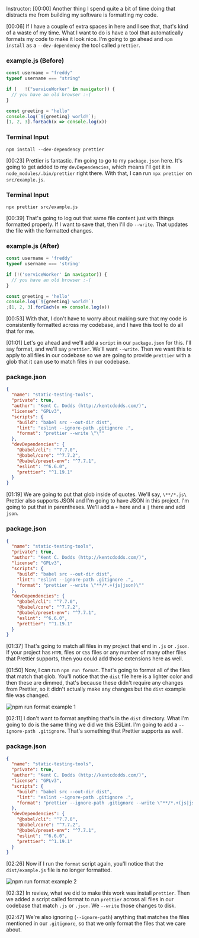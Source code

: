 Instructor: [00:00] Another thing I spend quite a bit of time doing that distracts me from building my software is formatting my code.

[00:06] If I have a couple of extra spaces in here and I see that, that's kind of a waste of my time. What I want to do is have a tool that automatically formats my code to make it look nice. I'm going to go ahead and `npm install` as a `--dev-dependency` the tool called `prettier`.

### example.js (Before)
```js
const username = "freddy"
typeof username === "string"

if (   !("serviceWorker" in navigator)) {
  // you have an old browser :-(
}

const greeting = "hello"
console.log(`${greeting} world!`);
[1, 2, 3].forEach(x => console.log(x))
```

### Terminal Input
```
npm install --dev-dependency prettier
```

[00:23] Prettier is fantastic. I'm going to go to my `package.json` here. It's going to get added to my `devDependencies`, which means I'll get it in `node_modules/.bin/prettier` right there. With that, I can run `npx prettier` on `src/example.js`.

### Terminal Input
```
npx prettier src/example.js
```

[00:39] That's going to log out that same file content just with things formatted properly. If I want to save that, then I'll do `--write`. That updates the file with the formatted changes.

### example.js (After)
```js
const username = 'freddy'
typeof username === 'string'

if (!('serviceWorker' in navigator)) {
  // you have an old browser :-(
}

const greeting = 'hello'
console.log(`${greeting} world!`)
;[1, 2, 3].forEach(x => console.log(x))
```

[00:53] With that, I don't have to worry about making sure that my code is consistently formatted across my codebase, and I have this tool to do all that for me.

[01:01] Let's go ahead and we'll add a `script` in our `package.json` for this. I'll say format, and we'll say `prettier`. We'll want `--write`. Then we want this to apply to all files in our codebase so we are going to provide `prettier` with a glob that it can use to match files in our codebase.

### package.json
```json
{
  "name": "static-testing-tools",
  "private": true,
  "author": "Kent C. Dodds (http://kentcdodds.com/)",
  "license": "GPLv3",
  "scripts": {
    "build": "babel src --out-dir dist",
    "lint": "eslint --ignore-path .gitignore .",
    "format": "prettier --write \"\""
  },
  "devDependencies": {
    "@babel/cli": "^7.7.0",
    "@babel/core": "^7.7.2",
    "@babel/preset-env": "^7.7.1",
    "eslint": "^6.6.0",
    "prettier": "^1.19.1"
  }
}
```

[01:19] We are going to put that glob inside of quotes. We'll say, `\**/*.js\` Prettier also supports JSON and I'm going to have JSON in this project. I'm going to put that in parentheses. We'll add a `+` here and a `|` there and add `json`.


### package.json
```json
{
  "name": "static-testing-tools",
  "private": true,
  "author": "Kent C. Dodds (http://kentcdodds.com/)",
  "license": "GPLv3",
  "scripts": {
    "build": "babel src --out-dir dist",
    "lint": "eslint --ignore-path .gitignore .",
    "format": "prettier --write \"**/*.+(js|json)\""
  },
  "devDependencies": {
    "@babel/cli": "^7.7.0",
    "@babel/core": "^7.7.2",
    "@babel/preset-env": "^7.7.1",
    "eslint": "^6.6.0",
    "prettier": "^1.19.1"
  }
}
```

[01:37] That's going to match all files in my project that end in `.js` or `.json`. If your project has `HTML` files or `CSS` files or any number of many other files that Prettier supports, then you could add those extensions here as well.

[01:50] Now, I can run `npm run format`. That's going to format all of the files that match that glob. You'll notice that the `dist` file here is a lighter color and then these are dimmed, that's because these didn't require any changes from Prettier, so it didn't actually make any changes but the `dist` example file was changed.

![npm run format example 1](https://res.cloudinary.com/dg3gyk0gu/image/upload/v1574890640/transcript-images/javascript-format-code-by-installing-and-running-prettier-2e81caee-format-example-1.jpg)

[02:11] I don't want to format anything that's in the `dist` directory. What I'm going to do is the same thing we did we this ESLint. I'm going to add a `--ignore-path .gitignore`. That's something that Prettier supports as well.

### package.json
```json
{
  "name": "static-testing-tools",
  "private": true,
  "author": "Kent C. Dodds (http://kentcdodds.com/)",
  "license": "GPLv3",
  "scripts": {
    "build": "babel src --out-dir dist",
    "lint": "eslint --ignore-path .gitignore .",
    "format": "prettier --ignore-path .gitignore --write \"**/*.+(js|json)\""
  },
  "devDependencies": {
    "@babel/cli": "^7.7.0",
    "@babel/core": "^7.7.2",
    "@babel/preset-env": "^7.7.1",
    "eslint": "^6.6.0",
    "prettier": "^1.19.1"
  }
}
```

[02:26] Now if I run the `format` script again, you'll notice that the `dist/example.js` file is no longer formatted.

![npm run format example 2](https://res.cloudinary.com/dg3gyk0gu/image/upload/v1574890640/transcript-images/javascript-format-code-by-installing-and-running-prettier-2e81caee-format-example-2.jpg)

[02:32] In review, what we did to make this work was install `prettier`. Then we added a script called format to run `prettier` across all files in our codebase that match `.js` or `.json`. We `--write` those changes to disk.

[02:47] We're also ignoring (`--ignore-path`) anything that matches the files mentioned in our `.gitignore`, so that we only format the files that we care about.
